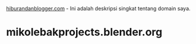 <a href="https://hiburandanblogger.blogspot.com/p/hiburan-dan-blogger.html" target="_blank">hiburandanblogger.com</a> - Ini adalah deskripsi singkat tentang domain saya.

# mikolebakprojects.blender.org

